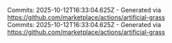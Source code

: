 Commits: 2025-10-12T16:33:04.625Z - Generated via https://github.com/marketplace/actions/artificial-grass
<br>
Commits: 2025-10-12T16:33:04.625Z - Generated via https://github.com/marketplace/actions/artificial-grass
<br>
